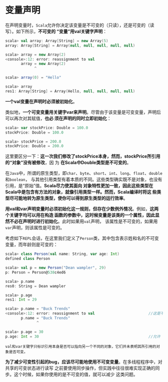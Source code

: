 变量声明
===================================================================================
在声明变量时，`Scala`允许你决定该变量是不可变的（只读），还是可变的（读写）。如下所示，**不可变的
“变量”用val关键字声明**：
```scala
scala> val array: Array[String] = new Array(5)
array: Array[String] = Array(null, null, null, null, null)

scala> array = new Array(2)
<console>:12: error: reassignment to val
       array = new Array(2)
             ^

scala> array(0) = "Hello"

scala> array
res1: Array[String] = Array(Hello, null, null, null, null)
```
**一个val变量在声明时必须被初始化**。

类似地，**一个可变变量用关键字var来声明**。尽管由于该变量是可变变量，声明后可以再次对其赋值，**也必
须在声明的同时立即初始化**：
```scala
scala> var stockPrice: Double = 100.0
stockPrice: Double = 100.0

scala> stockPrice = 200.0
stockPrice: Double = 200.0
```
这里要区分一下：**这一次我们修改了stockPrice本身，然而，stockPrice所引用的“对象”没有被修改**，因
为 **在Scala中Double类型是不可变的**。

在`Java`中，所谓的原生类型，即`char`、`byte`、`short`、`int`、`long`、`float`、`double`和`boolean`，
与其他引用类型有着本质的不同。这些类型确实既不是对象，也没有引用，是“原始”值。**Scala尽力使其面向
对象特性更加一致，因此这些类型在Scala中是包含有方法的对象，就像引用类型一样。然而，Scala编译时将这
些类型尽可能地转为原生类型，使你可以得到原生类型的运行效率**。

**用val和var声明变量时必须初始化这一规则，但存在少数例外情况**。例如，**这两个关键字均可以用在构造
函数的参数中，这时候变量是该类的一个属性，因此显然不必在声明时进行初始化**。此时如果用`val`声明，
该属性是不可变的，如果用`var`声明，则该属性是可变的。

考虑如下`REPL`会话，在这里我们定义了`Person`类，其中包含表示姓和名的不可变变量，而年龄则是可变的：
```scala
scala> class Person(val name: String, var age: Int)
defined class Person

scala> val p = new Person("Dean wampler", 29)
p: Person = Person@538c4ed6

scala> p.name
res0: String = Dean wampler

scala> p.age
res1: Int = 29

scala> p.name = "Buck Trends"
<console>:12: error: reassignment to val                        //这是不允许的
       p.name = "Buck Trends"
              ^

scala> p.age = 30
p.age: Int = 30                                                 //允许
```
```
val和var关键字只标识引用本身是否可以指向另一个不同的对象，它们并未表明其所引用的对象是否可变。
```
**为了减少可变性引起的bug，应该尽可能地使用不可变变量**。在多线程程序中，对共享的可变状态进行读写
之前要使用同步操作，但实践中往往很难实现正确的同步。这个时候，如果你使用的是不可变的值，就可以减少
这类问题。
